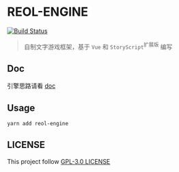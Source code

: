 # REOL-ENGINE

[![Build Status](https://travis-ci.com/AimonaStudio/reol.svg?branch=master)](https://travis-ci.com/AimonaStudio/reol)

> 自制文字游戏框架，基于 `Vue` 和 `StoryScript`<sup>扩展版</sup> 编写

## Doc

引擎思路请看 [doc](docs/README.md)

## Usage

```bash
yarn add reol-engine
```

## LICENSE

This project follow [GPL-3.0 LICENSE](LICENSE)
